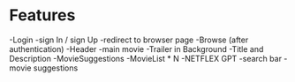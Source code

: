 # Features
-Login
  -sign In / sign Up
  -redirect to browser page
  -Browse (after authentication)
    -Header
    -main movie
      -Trailer in Background
      -Title and Description
      -MovieSuggestions
      -MovieList * N
-NETFLEX GPT 
   -search bar 
   -movie suggestions